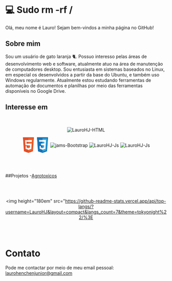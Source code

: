 # 💻 Sudo rm -rf /
Olá, meu nome é Lauro! Sejam bem-vindos a minha página no GitHub!

## Sobre mim
Sou um usuário de gato laranja 🐈. Possuo interesso pelas áreas de desenvolvimento web e software, atualmente atuo na área de manutenção de computadores desktop. Sou entusiasta em sistemas baseados no Linux, em especial os desenvolvidos a partir da base do Ubuntu, e também uso Windows regularmente.
Atualmente estou estudando ferramentas de automação de documentos e planilhas por meio das ferramentas disponíveis no Google Drive.

<h2> Interesse em </h2>

<div style="display: inline_block" align="center">
<br/>

  <img align="center" alt="LauroHJ-HTML" height="50" width="40" margin="30px" 
src="https://cdn.jsdelivr.net/gh/devicons/devicon/icons/c/c-original.svg"/>

  <img align="center" alt="jamz-HTML" height="50" width="40" margin="30px" src="https://raw.githubusercontent.com/devicons/devicon/master/icons/html5/html5-original.svg"/>
  
  <img align="center" alt="Augusto-css" height="50" width="40" margin="30px" src="https://raw.githubusercontent.com/devicons/devicon/master/icons/css3/css3-original.svg"/> 
 
  <img align="center" alt="jams-Bootstrap" height="60" width="50" margin="50px" src="https://cdn.jsdelivr.net/gh/devicons/devicon/icons/bootstrap/bootstrap-original.svg"/>
 
  <img align="center" alt="LauroHJ-Js" height="40" width="50" margin="50px" src="https://cdn.jsdelivr.net/gh/devicons/devicon/icons/java/java-original.svg" />

  <img align="center" alt="LauroHJ-Js" height="40" width="50" margin="50px" src="https://cdn.jsdelivr.net/gh/devicons/devicon/icons/spring/spring-original-wordmark.svg" />

<br><br>
</div>

##Projetos
-[Agrotoxicos](https://github.com/LauroHJ/Agrotoxicos)

<div align="center">

  <br/>
  <br/>
  
  <img height="180em" src="https://github-readme-stats.vercel.app/api/top-langs/?username=LauroHJ&layout=compact&langs_count=7&theme=tokyonight%22/%3E
 
  <br/>
  <br/>
</div> 

# Contato
Pode me contactar por meio de meu email pessoal: laurohenchenjunior@gmail.com
